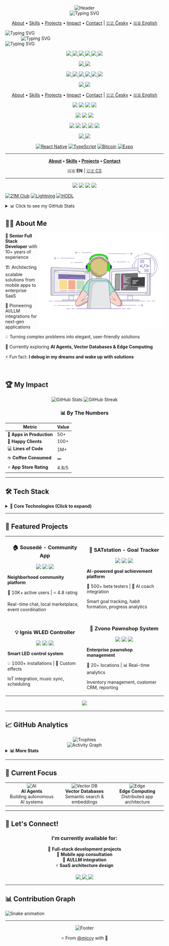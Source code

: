 <div align="center">
  <!-- Hero Banner -->
  <img src="https://capsule-render.vercel.app/api?type=waving&color=gradient&customColorList=0,2,2,5,30&height=300&section=header&text=miccy.dev&fontSize=85&animation=fadeIn&fontAlignY=38&desc=Full%20Stack%20Developer%20|%20Mobile%20Specialist%20|%20AI%20Enthusiast&descAlignY=55&descAlign=62" alt="Header" />
  
  <div align="center">
  <img src="https://readme-typing-svg.demolab.com?font=Fira+Code&size=45&pause=1000&color=F7931A&center=true&vCenter=true&width=600&lines=%3Cmiccy.dev%2F%3E" alt="Typing SVG" />
</div>

  <!-- Quick Links -->
  <p>
    <a href="#-about-me">About</a> •
    <a href="#-tech-stack">Skills</a> •
    <a href="#-featured-projects">Projects</a> •
    <a href="#-my-impact">Impact</a> •
    <a href="#-lets-connect">Contact</a> | 
    <a href="/docs/cs/README.md">🇨🇿 Česky</a> •
    <a href="/README.md">🇬🇧 English</a>
  </p>
  <!-- Language Selector -->

</div>

<div align="left">
  <!-- Opening tag -->
  <img src="https://readme-typing-svg.herokuapp.com?font=JetBrains+Mono&weight=800&size=28&duration=1000&repeat=false&color=002DFF&vCenter=true&width=600&height=28&lines=%3Cmiccy.dev%3E" alt="Typing SVG" />
  <!-- Content s odsazením vlevo -->
  <div style="margin-left: 50px;">
    <img src="https://readme-typing-svg.herokuapp.com?font=Fira+Code&weight=200&duration=1500&pause=1000&color=FFB11B&vCenter=true&multiline=true&width=600&height=150&lines=%F0%9F%9A%80+Full+Stack+Developer+%7C+10%2B+years+of+experience;%F0%9F%93%B1+React+Native+%7C+Expo+%7C+30%2B+apps+built;%F0%9F%9B%A1%EF%B8%8F+Privacy-First+%7C+Self-Hosted+%7C+Local-First;%F0%9F%A7%A0+AI%2FML+%7C+LLMs+%7C+MCP+%7C+RAG;%F0%9F%9F%A0+Bitcoin+Maxi+%7C+Orange+Pilled+%7C+SAT+Stacker" alt="Typing SVG" />
  </div>
  <!-- Closing tag -->
  <img src="https://readme-typing-svg.herokuapp.com?font=JetBrains+Mono&weight=800&size=28&duration=100&repeat=false&color=002DFF&vCenter=true&width=600&height=28&lines=%3C%2Fmiccy.dev%3E" alt="Typing SVG" />
</div>
<div align="center">

  <!-- Navigation -->
  <p>
    <a href="#-about-me">
      <img src="https://img.shields.io/badge/👋-About_Me-61DAFB?style=for-the-badge" />
    </a>
    <a href="#-tech-stack">
      <img src="https://img.shields.io/badge/🛠️-Tech_Stack-61DAFB?style=for-the-badge" />
    </a>
    <a href="#-projects">
      <img src="https://img.shields.io/badge/🚀-Projects-61DAFB?style=for-the-badge" />
    </a>
    <a href="#-open-source">
      <img src="https://img.shields.io/badge/🌟-Open_Source-61DAFB?style=for-the-badge" />
    </a>
    <a href="#-github-stats">
      <img src="https://img.shields.io/badge/📊-GitHub_Stats-61DAFB?style=for-the-badge" />
    </a>
    <a href="#-contact">
      <img src="https://img.shields.io/badge/📫-Contact-61DAFB?style=for-the-badge" />
    </a>
  </p>
  <p>
    <a href="/README.md">
      <img src="https://img.shields.io/badge/🇬🇧_English-active-success?style=for-the-badge" />
    </a>
    <a href="/README.cs.md">
      <img src="https://img.shields.io/badge/🇨🇿_Česky-available-blue?style=for-the-badge" />
    </a>
  </p>
</div>
<div align="center">

  <!-- Navigation with big badges -->
  <p>
    <a href="#-about-me">
      <img src="https://img.shields.io/badge/👋_About_Me-61DAFB?style=for-the-badge" />
    </a>
    <a href="#-tech-stack">
      <img src="https://img.shields.io/badge/🛠️_Tech_Stack-FF6B6B?style=for-the-badge" />
    </a>
    <a href="#-projects">
      <img src="https://img.shields.io/badge/🚀_Projects-00D26A?style=for-the-badge" />
    </a>
    <a href="#-open-source">
      <img src="https://img.shields.io/badge/🌟_Open_Source-F7931A?style=for-the-badge" />
    </a>
    <a href="#-github-stats">
      <img src="https://img.shields.io/badge/📊_GitHub_Stats-8B5CF6?style=for-the-badge" />
    </a>
    <a href="#-contact">
      <img src="https://img.shields.io/badge/📫_Contact-1DA1F2?style=for-the-badge" />
    </a>
  </p>

  <!-- Language Switch -->
  <p>
    <a href="/README.md">
      <img src="https://img.shields.io/badge/🇬🇧_English-active-success?style=for-the-badge" />
    </a>
    <a href="/README.cs.md">
      <img src="https://img.shields.io/badge/🇨🇿_Česky-available-blue?style=for-the-badge" />
    </a>
  </p>

</div>
<div align="center">
  <!-- Quick Links -->
  <p>
    <a href="#-about-me">About</a> •
    <a href="#-tech-stack">Skills</a> •
    <a href="#-featured-projects">Projects</a> •
    <a href="#-my-impact">Impact</a> •
    <a href="#-lets-connect">Contact</a> | 
    <a href="/docs/cs/README.md">🇨🇿 Česky</a> •
    <a href="/README.md">🇬🇧 English</a>
  </p>
</div>

<div align="center">
  
  <!-- Badges -->
  <p>
    <img src="https://img.shields.io/badge/Focus-React%20Native-61DAFB?style=for-the-badge&logo=react&logoColor=white" />
    <img src="https://img.shields.io/badge/Stack-TypeScript-3178C6?style=for-the-badge&logo=typescript&logoColor=white" />
    <img src="https://img.shields.io/badge/₿-Bitcoin%20Maxi-F7931A?style=for-the-badge&logo=bitcoin&logoColor=white" />
    <img src="https://img.shields.io/badge/Status-Open%20to%20Work-00D26A?style=for-the-badge&logo=statuspage&logoColor=white" />
  </p>

  <!-- Stats Badges -->
  <p>
    <img src="https://img.shields.io/github/followers/miccy?style=social" />
    <img src="https://img.shields.io/github/stars/miccy?style=social" />
    <img src="https://komarev.com/ghpvc/?username=miccy&color=blueviolet&style=flat-square" />
  </p>

  <!-- Navigation -->
  <p>
    <a href="#-about-me"><img src="https://img.shields.io/badge/About%20Me-002DFF?style=flat-square" /></a>
    <a href="#-tech-stack"><img src="https://img.shields.io/badge/Tech%20Stack-FF6B6B?style=flat-square" /></a>
    <a href="#-projects"><img src="https://img.shields.io/badge/Projects-00D26A?style=flat-square" /></a>
    <a href="#-open-source"><img src="https://img.shields.io/badge/Open%20Source-F7931A?style=flat-square" /></a>
    <a href="#-contact"><img src="https://img.shields.io/badge/Contact-8B5CF6?style=flat-square" /></a>
  </p>

  <!-- Language Switch -->
  <p>
    <a href="/README.md">
      <img src="https://img.shields.io/badge/🇬🇧_English-active-success?style=for-the-badge" />
    </a>
    <a href="/README.cs.md">
      <img src="https://img.shields.io/badge/🇨🇿_Česky-available-blue?style=for-the-badge" />
    </a>
  </p>

</div>

<div align="center">

  <!-- Core Badges -->
  [![React Native](https://img.shields.io/badge/-React%20Native-61DAFB?style=flat&logo=react&logoColor=black)](https://reactnative.dev)
  [![TypeScript](https://img.shields.io/badge/-TypeScript-3178C6?style=flat&logo=typescript&logoColor=white)](https://www.typescriptlang.org/)
  [![Bitcoin](https://img.shields.io/badge/-Bitcoin-F7931A?style=flat&logo=bitcoin&logoColor=white)](https://bitcoin.org)
  [![Expo](https://img.shields.io/badge/-Expo-000020?style=flat&logo=expo&logoColor=white)](https://expo.dev)

  ---

  **[About](#about) • [Skills](#skills) • [Projects](#projects) • [Contact](#contact)**
  
  🇬🇧 **EN** | [🇨🇿 CS](/README.cs.md)

  ---

</div>

<!-- Repository specific badges -->
<p align="center">
  <img src="https://img.shields.io/github/stars/21-000-000/awesome-btc-cz?style=social" />
  <img src="https://img.shields.io/github/forks/21-000-000/awesome-btc-cz?style=social" />
  <img src="https://img.shields.io/github/issues/21-000-000/awesome-btc-cz" />
  <img src="https://img.shields.io/github/license/21-000-000/awesome-btc-cz" />
</p>


<!-- Bitcoin Community Badges -->
[![21M Club](https://img.shields.io/badge/21M-Club-F7931A?style=for-the-badge)](https://github.com/21-000-000)
[![Lightning](https://img.shields.io/badge/⚡-Lightning-792EE5?style=for-the-badge)](https://lightning.network)
[![HODL](https://img.shields.io/badge/💎-HODL-00D26A?style=for-the-badge)](https://bitcoin.org)

<details>
<summary>📊 Click to see my GitHub Stats</summary>
<br>

![GitHub Stats](https://github-readme-stats.vercel.app/api?username=miccy&show_icons=true&theme=dark)
![Top Languages](https://github-readme-stats.vercel.app/api/top-langs/?username=miccy&layout=compact&theme=dark)

</details>

## 👨‍💻 About Me

<img align="right" alt="Coding" width="400" src="https://raw.githubusercontent.com/devSouvik/devSouvik/master/gif3.gif">

🚀 **Senior Full Stack Developer** with 10+ years of experience

🏗️ Architecting scalable solutions from mobile apps to enterprise SaaS

🤖 Pioneering AI/LLM integrations for next-gen applications

💡 Turning complex problems into elegant, user-friendly solutions

🌱 Currently exploring **AI Agents, Vector Databases & Edge Computing**

⚡ Fun fact: **I debug in my dreams and wake up with solutions**

<br clear="right"/>

## 🏆 My Impact

<div align="center">
  <img src="https://github-readme-stats.vercel.app/api?username=miccy&show_icons=true&theme=tokyonight&hide_border=true&include_all_commits=true&count_private=true" alt="GitHub Stats" />
  <img src="https://github-readme-streak-stats.herokuapp.com/?user=miccy&theme=tokyonight&hide_border=true" alt="GitHub Streak" />
</div>

<div align="center">
  <h3>📊 By The Numbers</h3>
  
  | Metric                   | Value |
  | ------------------------ | ----- |
  | 🚀 **Apps in Production** | 50+   |
  | 👥 **Happy Clients**      | 100+  |
  | 💻 **Lines of Code**      | 1M+   |
  | ☕ **Coffee Consumed**    | ∞     |
  | ⭐ **App Store Rating**   | 4.8/5 |
</div>

---

## 🛠️ Tech Stack

<details>
<summary><b>🎯 Core Technologies (Click to expand)</b></summary>

### 📱 Mobile Development
![React Native](https://img.shields.io/badge/React_Native-20232A?style=for-the-badge&logo=react&logoColor=61DAFB)
![Expo](https://img.shields.io/badge/Expo-000020?style=for-the-badge&logo=expo&logoColor=white)
![Android](https://img.shields.io/badge/Android-3DDC84?style=for-the-badge&logo=android&logoColor=white)
![iOS](https://img.shields.io/badge/iOS-000000?style=for-the-badge&logo=ios&logoColor=white)

### 🌐 Frontend
![React](https://img.shields.io/badge/React-20232A?style=for-the-badge&logo=react&logoColor=61DAFB)
![Next.js](https://img.shields.io/badge/Next.js-000000?style=for-the-badge&logo=nextdotjs&logoColor=white)
![TypeScript](https://img.shields.io/badge/TypeScript-007ACC?style=for-the-badge&logo=typescript&logoColor=white)
![Tailwind CSS](https://img.shields.io/badge/Tailwind_CSS-38B2AC?style=for-the-badge&logo=tailwind-css&logoColor=white)

### ⚙️ Backend
![Node.js](https://img.shields.io/badge/Node.js-339933?style=for-the-badge&logo=nodedotjs&logoColor=white)
![Express.js](https://img.shields.io/badge/Express.js-000000?style=for-the-badge&logo=express&logoColor=white)
![NestJS](https://img.shields.io/badge/NestJS-E0234E?style=for-the-badge&logo=nestjs&logoColor=white)
![GraphQL](https://img.shields.io/badge/GraphQL-E434AA?style=for-the-badge&logo=graphql&logoColor=white)

### 🤖 AI/ML
![OpenAI](https://img.shields.io/badge/OpenAI-412991?style=for-the-badge&logo=openai&logoColor=white)
![LangChain](https://img.shields.io/badge/LangChain-000000?style=for-the-badge&logo=chainlink&logoColor=white)
![Pinecone](https://img.shields.io/badge/Pinecone-000000?style=for-the-badge&logo=pinecone&logoColor=white)

### 🗄️ Databases
![PostgreSQL](https://img.shields.io/badge/PostgreSQL-316192?style=for-the-badge&logo=postgresql&logoColor=white)
![MongoDB](https://img.shields.io/badge/MongoDB-4EA94B?style=for-the-badge&logo=mongodb&logoColor=white)
![Redis](https://img.shields.io/badge/Redis-DC382D?style=for-the-badge&logo=redis&logoColor=white)
![Supabase](https://img.shields.io/badge/Supabase-181818?style=for-the-badge&logo=supabase&logoColor=white)

### ☁️ Cloud & DevOps
![AWS](https://img.shields.io/badge/AWS-FF9900?style=for-the-badge&logo=amazonaws&logoColor=white)
![Google Cloud](https://img.shields.io/badge/Google_Cloud-4285F4?style=for-the-badge&logo=google-cloud&logoColor=white)
![Docker](https://img.shields.io/badge/Docker-2CA5E0?style=for-the-badge&logo=docker&logoColor=white)
![GitHub Actions](https://img.shields.io/badge/GitHub_Actions-2088FF?style=for-the-badge&logo=github-actions&logoColor=white)

</details>

---

## 🌟 Featured Projects

<div align="center">
  <table>
    <tr>
      <td width="50%">
        <h3 align="center">🏠 Sousedé - Community App</h3>
        <div align="center">
          <img src="https://img.shields.io/badge/React_Native-20232A?style=flat-square&logo=react&logoColor=61DAFB" />
          <img src="https://img.shields.io/badge/Expo-000020?style=flat-square&logo=expo&logoColor=white" />
          <img src="https://img.shields.io/badge/Supabase-181818?style=flat-square&logo=supabase&logoColor=white" />
        </div>
        <p><strong>Neighborhood community platform</strong></p>
        <p>📱 10K+ active users | ⭐ 4.8 rating</p>
        <p>Real-time chat, local marketplace, event coordination</p>
      </td>
      <td width="50%">
        <h3 align="center">🎯 SATstation - Goal Tracker</h3>
        <div align="center">
          <img src="https://img.shields.io/badge/Next.js-000000?style=flat-square&logo=nextdotjs&logoColor=white" />
          <img src="https://img.shields.io/badge/TypeScript-007ACC?style=flat-square&logo=typescript&logoColor=white" />
          <img src="https://img.shields.io/badge/OpenAI-412991?style=flat-square&logo=openai&logoColor=white" />
        </div>
        <p><strong>AI-powered goal achievement platform</strong></p>
        <p>🎯 500+ beta testers | 🤖 AI coach integration</p>
        <p>Smart goal tracking, habit formation, progress analytics</p>
      </td>
    </tr>
    <tr>
      <td width="50%">
        <h3 align="center">💡 Ignis WLED Controller</h3>
        <div align="center">
          <img src="https://img.shields.io/badge/React_Native-20232A?style=flat-square&logo=react&logoColor=61DAFB" />
          <img src="https://img.shields.io/badge/Arduino-00979D?style=flat-square&logo=arduino&logoColor=white" />
          <img src="https://img.shields.io/badge/WebSocket-000000?style=flat-square&logo=socket.io&logoColor=white" />
        </div>
        <p><strong>Smart LED control system</strong></p>
        <p>💡 1000+ installations | 🎨 Custom effects</p>
        <p>IoT integration, music sync, scheduling</p>
      </td>
      <td width="50%">
        <h3 align="center">🔔 Zvono Pawnshop System</h3>
        <div align="center">
          <img src="https://img.shields.io/badge/Node.js-339933?style=flat-square&logo=nodedotjs&logoColor=white" />
          <img src="https://img.shields.io/badge/PostgreSQL-316192?style=flat-square&logo=postgresql&logoColor=white" />
          <img src="https://img.shields.io/badge/React-20232A?style=flat-square&logo=react&logoColor=61DAFB" />
        </div>
        <p><strong>Enterprise pawnshop management</strong></p>
        <p>💼 20+ locations | 📊 Real-time analytics</p>
        <p>Inventory management, customer CRM, reporting</p>
      </td>
    </tr>
  </table>
</div>

<p align="center">
  <a href="/docs/en/PROJECTS.md">
    <img src="https://img.shields.io/badge/View_All_Projects-00D9FF?style=for-the-badge&logo=github&logoColor=white" />
  </a>
</p>

---

## 📈 GitHub Analytics

<div align="center">
  <img src="https://github-profile-trophy.vercel.app/?username=miccy&theme=tokyonight&no-frame=true&no-bg=false&column=7" alt="Trophies" />
</div>

<div align="center">
  <img src="https://github-readme-activity-graph.vercel.app/graph?username=miccy&theme=tokyo-night&hide_border=true&area=true" alt="Activity Graph" />
</div>

<details>
<summary><b>📊 More Stats</b></summary>
<div align="center">
  <img src="https://github-readme-stats.vercel.app/api/top-langs/?username=miccy&layout=compact&theme=tokyonight&hide_border=true" alt="Top Languages" />
  
  <img src="https://github-profile-summary-cards.vercel.app/api/cards/profile-details?username=miccy&theme=tokyonight" alt="Profile Details" />
</div>
</details>

---

## 🎯 Current Focus

<div align="center">
  <table>
    <tr>
      <td align="center" width="33%">
        <img src="https://img.icons8.com/color/96/000000/artificial-intelligence.png" width="60" height="60" alt="AI" />
        <br><strong>AI Agents</strong>
        <br>Building autonomous AI systems
      </td>
      <td align="center" width="33%">
        <img src="https://img.icons8.com/color/96/000000/vector.png" width="60" height="60" alt="Vector DB" />
        <br><strong>Vector Databases</strong>
        <br>Semantic search & embeddings
      </td>
      <td align="center" width="33%">
        <img src="https://img.icons8.com/color/96/000000/cloud.png" width="60" height="60" alt="Edge" />
        <br><strong>Edge Computing</strong>
        <br>Distributed app architecture
      </td>
    </tr>
  </table>
</div>

---

## 💼 Let's Connect!

<div align="center">
  <h3>I'm currently available for:</h3>
  
  🚀 **Full-stack development projects**  
  📱 **Mobile app consultation**  
  🤖 **AI/LLM integration**  
  ⚡ **SaaS architecture design**
  
  <p>
    <a href="mailto:your.email@example.com">
      <img src="https://img.shields.io/badge/Email_Me-D14836?style=for-the-badge&logo=gmail&logoColor=white" />
    </a>
    <a href="https://linkedin.com/in/your-profile">
      <img src="https://img.shields.io/badge/LinkedIn-0077B5?style=for-the-badge&logo=linkedin&logoColor=white" />
    </a>
    <a href="https://calendly.com/your-link">
      <img src="https://img.shields.io/badge/Schedule_a_Call-4285F4?style=for-the-badge&logo=google-calendar&logoColor=white" />
    </a>
  </p>
</div>

---

## 📊 Contribution Graph

![Snake animation](https://github.com/miccy/miccy/blob/output/github-contribution-grid-snake.svg)

---

<div align="center">
  <img src="https://capsule-render.vercel.app/api?type=waving&color=gradient&customColorList=0,2,2,5,30&height=100&section=footer" alt="Footer" />
  
  <p>⭐️ From <a href="https://github.com/miccy">@miccy</a> with 💙</p>
</div>

